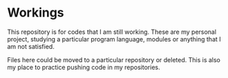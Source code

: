 # Workings

This repository is for codes that I am still working.
These are my personal project, studying a particular program language,
modules or anything that I am not satisfied.

Files here could be moved to a particular repository or deleted.
This is also my place to practice pushing code in my repositories.
